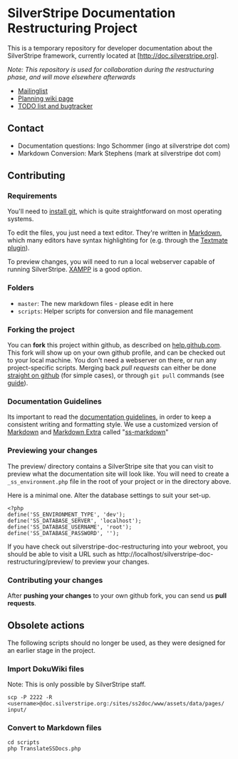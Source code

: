 # SilverStripe Documentation Restructuring Project

This is a temporary repository for developer documentation about the SilverStripe framework, currently located at [http://doc.silverstripe.org].

*Note: This repository is used for collaboration during the restructuring phase, and will move elsewhere afterwards*

 * [Mailinglist](http://groups.google.com/group/silverstripe-documentation)
 * [Planning wiki page](http://doc.silverstripe.org/tmp:documentation-restructuring)
 * [TODO list and bugtracker](http://open.silverstripe.org/query?status=inprogress&status=new&status=replyneeded&status=reviewed&component=Documentation&order=priority&col=id&col=summary&col=status&col=type&col=priority&col=milestone&col=component)

## Contact

 * Documentation questions: Ingo Schommer (ingo at silverstripe dot com)
 * Markdown Conversion: Mark Stephens (mark at silverstripe dot com)

## Contributing

### Requirements

You'll need to [install git](http://help.github.com/git-installation-redirect), which is quite straightforward on most operating systems.

To edit the files, you just need a text editor. They're written in [Markdown](http://daringfireball.net/projects/markdown/), which many editors have syntax highlighting for (e.g. through the [Textmate plugin](http://github.com/textmate/markdown.tmbundle)).

To preview changes, you will need to run a local webserver capable of running SilverStripe.  [XAMPP](http://www.apachefriends.org/en/xampp.html) is a good option.

### Folders

 * `master`: The new markdown files - please edit in here
 * `scripts`: Helper scripts for conversion and file management

### Forking the project

You can **fork** this project within github, as described on [help.github.com](http://help.github.com/forking/).
This fork will show up on your own github profile, and can be checked out to your local machine.
You don't need a webserver on there, or run any project-specific scripts. Merging back *pull requests* can
either be done [straight on github](http://github.com/chillu/silverstripe-doc-restructuring/forkqueue) (for simple cases), or through `git pull` commands (see [guide](http://github.com/guides/pull-requests)).

### Documentation Guidelines

Its important to read the [documentation guidelines](http://github.com/chillu/silverstripe-doc-restructuring/blob/master/master/cms/docs/en/misc/contributing.md), in order to keep a consistent
writing and formatting style. 
We use a customized version of [Markdown](http://daringfireball.net/projects/markdown/syntax) and [Markdown Extra](http://michelf.com/projects/php-markdown/extra/) called "[ss-markdown](http://github.com/chillu/silverstripe-doc-restructuring/blob/master/master/cms/docs/en/misc/ss-markdown.md)"

### Previewing your changes

The preview/ directory contains a SilverStripe site that you can visit to preview what the documentation site will look like.  You will need to create a `_ss_environment.php` file in the root of your project or in the directory above.

Here is a minimal one.  Alter the database settings to suit your set-up.

    <?php
    define('SS_ENVIRONMENT_TYPE', 'dev');
    define('SS_DATABASE_SERVER', 'localhost');
    define('SS_DATABASE_USERNAME', 'root');
    define('SS_DATABASE_PASSWORD', '');

If you have check out silverstripe-doc-restructuring into your webroot, you should be able to visit a URL such as http://localhost/silverstripe-doc-restructuring/preview/ to preview your changes.

### Contributing your changes

After **pushing your changes** to your own github fork, you can send us **pull requests**.

## Obsolete actions

The following scripts should no longer be used, as they were designed for an earlier stage in the project.

### Import DokuWiki files

Note: This is only possible by SilverStripe staff.

	scp -P 2222 -R <username>@doc.silverstripe.org:/sites/ss2doc/www/assets/data/pages/ input/

### Convert to Markdown files

	cd scripts
	php TranslateSSDocs.php
	
